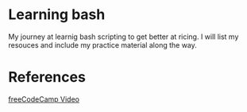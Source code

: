 # Learning bash

My journey at learnig bash scripting to get better at ricing. I will list my resouces and include my practice material along the way. 


# References 
[freeCodeCamp Video](https://www.youtube.com/watch?v=tK9Oc6AEnR4&list=LL&index=2&t=11s)

